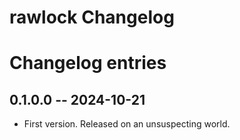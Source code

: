 # rawlock Changelog

# Changelog entries

<a id='changelog-0.1.0.0'></a>
## 0.1.0.0 -- 2024-10-21

* First version. Released on an unsuspecting world.
